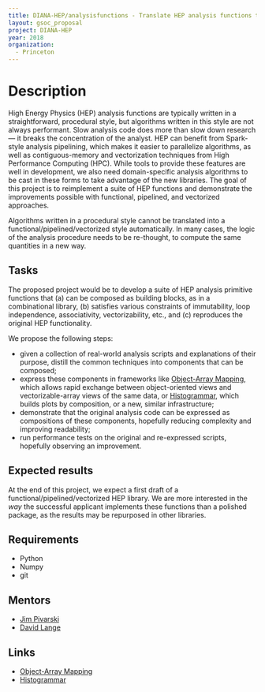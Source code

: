 ```yaml
---
title: DIANA-HEP/analysisfunctions - Translate HEP analysis functions to modern paradigms
layout: gsoc_proposal
project: DIANA-HEP
year: 2018
organization:
  - Princeton
---
```


# Description

High Energy Physics (HEP) analysis functions are typically written in a straightforward, procedural style, but algorithms written in this style are not always performant. Slow analysis code does more than slow down research— it breaks the concentration of the analyst. HEP can benefit from Spark-style analysis pipelining, which makes it easier to parallelize algorithms, as well as contiguous-memory and vectorization techniques from High Performance Computing (HPC). While tools to provide these features are well in development, we also need domain-specific analysis algorithms to be cast in these forms to take advantage of the new libraries. The goal of this project is to reimplement a suite of HEP functions and demonstrate the improvements possible with functional, pipelined, and vectorized approaches.

Algorithms written in a procedural style cannot be translated into a functional/pipelined/vectorized style automatically. In many cases, the logic of the analysis procedure needs to be re-thought, to compute the same quantities in a new way.

## Tasks

The proposed project would be to develop a suite of HEP analysis primitive functions that (a) can be composed as building blocks, as in a combinational library, (b) satisfies various constraints of immutability, loop independence, associativity, vectorizability, etc., and (c) reproduces the original HEP functionality.

We propose the following steps:

 * given a collection of real-world analysis scripts and explanations of their purpose, distill the common techniques into components that can be composed;
 * express these components in frameworks like [Object-Array Mapping](https://github.com/diana-hep/oamap), which allows rapid exchange between object-oriented views and vectorizable-array views of the same data, or [Histogrammar](http://histogrammar.org), which builds plots by composition, or a new, similar infrastructure;
 * demonstrate that the original analysis code can be expressed as compositions of these components, hopefully reducing complexity and improving readability;
 * run performance tests on the original and re-expressed scripts, hopefully observing an improvement.

## Expected results

At the end of this project, we expect a first draft of a functional/pipelined/vectorized HEP library. We are more interested in the _way_ the successful applicant implements these functions than a polished package, as the results may be repurposed in other libraries.

## Requirements

- Python
- Numpy
- git

## Mentors

  * [Jim Pivarski](mailto:pivarski@fnal.gov)
  * [David Lange](mailto:david.lange@cern.ch)

## Links

  * [Object-Array Mapping](https://github.com/diana-hep/oamap)
  * [Histogrammar](http://histogrammar.org)
